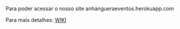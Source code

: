 Para poder acessar o nosso site
anhangueraeventos.herokuapp.com

Para mais detalhes: [WIKI](https://github.com/FranciscoRibeiroSilva/anhanguera-eventos/wiki)
